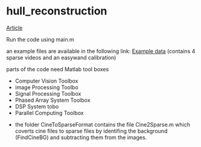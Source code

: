 # hull_reconstruction
[Article](https://journals.biologists.com/jeb/article/226/21/jeb245853/334548/A-hull-reconstruction-reprojection-method-for-pose)


Run the code using main.m

an example files are available in the following link:
[Example data](https://drive.google.com/drive/folders/1eUq0hUsx6YyGvLWRtjxnj3-qm2BsSlU1?usp=sharing)
(contains 4 sparse videos and an easywand calibration)

parts of the code need Matlab tool boxes
* Computer Vision Toolbox
* image Processing Toolbo
* Signal Processing Toolbox
* Phased Array System Toolbox
* DSP System tobo
* Parallel Computing Toolbox

- the folder CineToSparseFormat contains the file Cine2Sparse.m which coverts cine files to sparse files by identifing the background (FindCineBG) and subtracting  them from the images.

